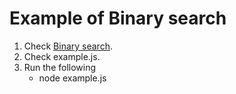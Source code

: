 # Example of Binary search

1. Check [Binary search](https://en.wikipedia.org/wiki/Binary_search_algorithm).
2. Check example.js.
3. Run the following
   - node example.js
